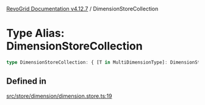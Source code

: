 [RevoGrid Documentation v4.12.7](README.md) / DimensionStoreCollection

# Type Alias: DimensionStoreCollection

```ts
type DimensionStoreCollection: { [T in MultiDimensionType]: DimensionStore };
```

## Defined in

[src/store/dimension/dimension.store.ts:19](https://github.com/revolist/revogrid/blob/435ff99a088c5c293d22eb08cc3e448f60f4eb56/src/store/dimension/dimension.store.ts#L19)
